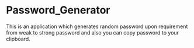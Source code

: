 # Password_Generator
This is an application which generates random password upon requirement from weak to strong 
password and also you can copy password to your clipboard.
